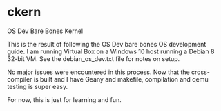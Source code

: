 # ckern
OS Dev Bare Bones Kernel

This is the result of following the OS Dev bare bones OS development guide. I am running Virtual Box on a Windows
10 host running a Debian 8 32-bit VM. See the debian_os_dev.txt file for notes on setup.

No major issues were encountered in this process. Now that the cross-compiler is built and I have Geany and makefile,
compilation and qemu testing is super easy.

For now, this is just for learning and fun.
